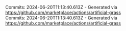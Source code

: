 Commits: 2024-06-20T11:13:40.613Z - Generated via https://github.com/marketplace/actions/artificial-grass
<br>
Commits: 2024-06-20T11:13:40.613Z - Generated via https://github.com/marketplace/actions/artificial-grass
<br>
